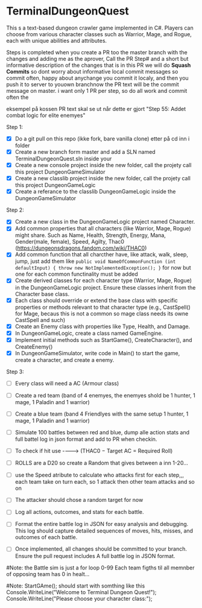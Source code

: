 # TerminalDungeonQuest
This s a text-based dungeon crawler game implemented in C#. Players can choose from various character classes such as Warrior, Mage, and Rogue, each with unique abilities and attributes. 

Steps is completed when you create a PR too the master branch with the changes and adding me as the aprover, Call the PR Step# and a short but informative description of the changes that is in this PR
we will do **Squash Commits** so dont worry about informative local commit messages so commit often, happy about anychange you commit it localy, and then you push it to server to youown branchnow the PR text will be the commit message on master.
i want only 1 PR per step, so do all work and commit often the 

eksempel på kossen PR text skal se ut når dette er gjort 
"Step 55: Addet combat logic for elite enemyes"

Step 1:
 - [x] Do a git pull on this repo (ikke fork, bare vanilla clone) etter på cd inn i folder 
 - [x] Create a new branch form master and add a SLN named TerminalDungeonQuest.sln inside your 
 - [x] Create a new console project inside the new folder, call the projety call this project DungeonGameSimulator
 - [x] Create a new classlib project inside the new folder, call the projety call this project DungeonGameLogic
 - [x] Create a referance to the classlib DungeonGameLogic inside the DungeonGameSimulator 

Step 2:
 - [x] Create a new class in the DungeonGameLogic project named Character.
 - [x] Add common properties that all characters (like Warrior, Mage, Rogue) might share.
       Such as Name, Health, Strength, Energy, Mana, Gender(male, female), Speed, Agilty, Thac0 (https://dungeonsdragons.fandom.com/wiki/THAC0)
 - [x] Add common function that all charcther have, like attack, walk, sleep, jump, just add them like
     `public void NameOfCommonFunction (int defaultInput)
     {
          throw new NotImplementedException();
     }` 
     for now but one for each common functinality must be added
 - [x] Create derived classes for each character type (Warrior, Mage, Rogue) in the DungeonGameLogic project. Ensure these classes inherit from the Character base class.
 - [x] Each class should override or extend the base class with specific properties or methods relevant to that character type (e.g., CastSpell() for Mage, becaus this is not a common so mage class needs its owne CastSpell and such)
 - [x] Create an Enemy class with properties like Type, Health, and Damage.
 - [x] In DungeonGameLogic, create a class named GameEngine.
 - [x] Implement initial methods such as StartGame(), CreateCharacter(), and CreateEnemy()
 - [x] In DungeonGameSimulator, write code in Main() to start the game, create a character, and create a enemy.

Step 3:
 - [ ] Every class will need a AC (Armour class) 
 - [ ] Create a red team (band of 4 enemyes, the enemyes shold be 1 hunter, 1 mage, 1 Paladin and 1 warrior)
 - [ ] Create a blue team (band 4 Friendlyes with the same setup 1 hunter, 1 mage, 1 Paladin and 1 warrior)
 - [ ] Simulate 100 battles between red and blue, dump alle action stats and full battel log in json format and add to PR when checkin.
 - [ ] To check if hit use ----> (THAC0 − Target AC = Required Roll)
 - [ ] ROLLS are a D20 so create a Random that gives between a inn 1-20...
 - [ ] use the Speed atribute to calculate who attacks first for each step,,, each team take on turn each, so 1 attack then other team attacks and so on
 - [ ] The attacker should chose a random target for now
 - [ ] Log all actions, outcomes, and stats for each battle.
 - [ ] Format the entire battle log in JSON for easy analysis and debugging. This log should capture detailed sequences of moves, hits, misses, and outcomes of each battle.
 - [ ] Once implemented, all changes should be committed to your branch. Ensure the pull request includes A full battle log in JSON format.
 

#Note: the Battle sim is just a for loop 0-99
Each team figths til all memnber of opposing team has 0 in healt... 


#Note: StartGAme(); should start with somthing like this 
Console.WriteLine("Welcome to Terminal Dungeon Quest!");
Console.WriteLine("Please choose your character class:");
